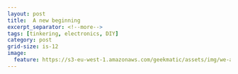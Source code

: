```yaml
---
layout: post
title:  A new beginning
excerpt_separator: <!--more-->
tags: [tinkering, electronics, DIY]
category: post
grid-size: is-12
image:
  feature: https://s3-eu-west-1.amazonaws.com/geekmatic/assets/img/we-are-geekmatic.gif
---
```

<a href="https://s3-eu-west-1.amazonaws.com/geekmatic/assets/img/we-are-geekmatic.gif">
  <img src="https://s3-eu-west-1.amazonaws.com/geekmatic/assets/img/we-are-geekmatic.gif" alt="">
</a>